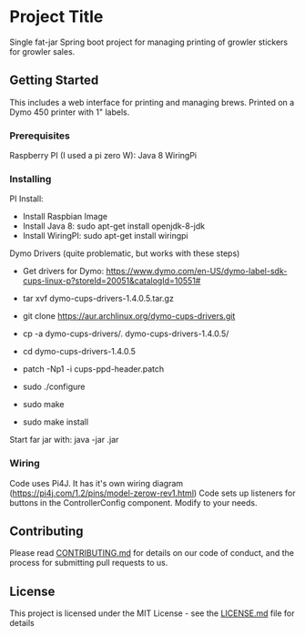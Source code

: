 # Project Title

Single fat-jar Spring boot project for managing printing of growler stickers for growler sales.

## Getting Started

This includes a web interface for printing and managing brews.
Printed on a Dymo 450 printer with 1" labels.

### Prerequisites

Raspberry PI (I used a pi zero W):
Java 8
WiringPi

### Installing

PI Install:
 - Install Raspbian Image
 - Install Java 8: sudo apt-get install openjdk-8-jdk
 - Install WiringPI: sudo apt-get install wiringpi

Dymo Drivers (quite problematic, but works with these steps)
 - Get drivers for Dymo: https://www.dymo.com/en-US/dymo-label-sdk-cups-linux-p?storeId=20051&catalogId=10551#

 - tar xvf dymo-cups-drivers-1.4.0.5.tar.gz
 - git clone https://aur.archlinux.org/dymo-cups-drivers.git
 - cp -a dymo-cups-drivers/. dymo-cups-drivers-1.4.0.5/
 - cd dymo-cups-drivers-1.4.0.5
 - patch -Np1 -i cups-ppd-header.patch
 - sudo ./configure
 - sudo make
 - sudo make install

Start far jar with: java -jar <jarname>.jar

### Wiring
Code uses Pi4J. It has it's own wiring diagram (https://pi4j.com/1.2/pins/model-zerow-rev1.html)
Code sets up listeners for buttons in the ControllerConfig component. Modify to your needs.


## Contributing

Please read [CONTRIBUTING.md](https://gist.github.com/PurpleBooth/b24679402957c63ec426) for details on our code of conduct, and the process for submitting pull requests to us.


## License

This project is licensed under the MIT License - see the [LICENSE.md](LICENSE.md) file for details
